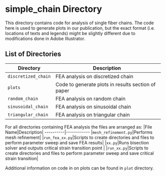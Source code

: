 # simple_chain Directory
This directory contains code for analysis of single fiber chains. The code here is used to generate plots in our publication, but the exact format (i.e. locations of texts and legends) might be slightly different due to modifications done in Adobe Illustrator.

## List of Directories
|Directory|Description|
----------|------------
|``discretized_chain``|FEA analysis on discretized chain|
|``plots``|Code to generate plots in results section of paper|
|``random_chain``|FEA analysis on random chain|
|``sinusoidal_chain``|FEA analysis on sinusoidal chain|
|``triangular_chain``|FEA analysis on triangular chain|

For all directories containing FEA analysis the files are arranged as:
|File Name|Description|
----------|------------
|``mesh_refinement.py``|Performs mesh refinement|
|``run_fea_xx.py``|Scripts to create directories and files to perform parameter sweep and save FEA results|
|``xx.py``|Runs bisection solver and outputs critical strain transition point |
|``run_xx.py``|Scripts to create directories and files to perform parameter sweep and save critical strain transition|

Additional information on code in on plots can be found in ``plot`` directory.


